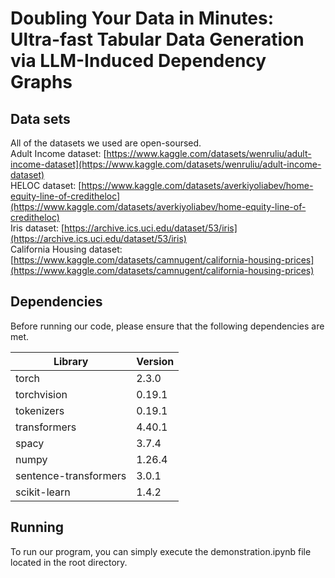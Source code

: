 Doubling Your Data in Minutes: Ultra-fast Tabular Data Generation via LLM-Induced Dependency Graphs
====

Data sets
----
All of the datasets we used are open-soursed.<br>
Adult Income dataset: [https://www.kaggle.com/datasets/wenruliu/adult-income-dataset](https://www.kaggle.com/datasets/wenruliu/adult-income-dataset)<br>
HELOC dataset: [https://www.kaggle.com/datasets/averkiyoliabev/home-equity-line-of-creditheloc](https://www.kaggle.com/datasets/averkiyoliabev/home-equity-line-of-creditheloc)<br>
Iris dataset: [https://archive.ics.uci.edu/dataset/53/iris](https://archive.ics.uci.edu/dataset/53/iris)<br>
California Housing dataset: [https://www.kaggle.com/datasets/camnugent/california-housing-prices](https://www.kaggle.com/datasets/camnugent/california-housing-prices)<br>

Dependencies
----
Before running our code, please ensure that the following dependencies are met.<br> 

| Library  | Version |
| ------------- | ------------- |
| torch  | 2.3.0  |
| torchvision  | 0.19.1  |
| tokenizers  | 0.19.1  |
| transformers  | 4.40.1  |
| spacy  | 3.7.4  |
| numpy  |  1.26.4  |
| sentence-transformers  | 3.0.1  |
| scikit-learn  | 1.4.2  |

Running
----
To run our program, you can simply execute the demonstration.ipynb file located in the root directory.<br> 
